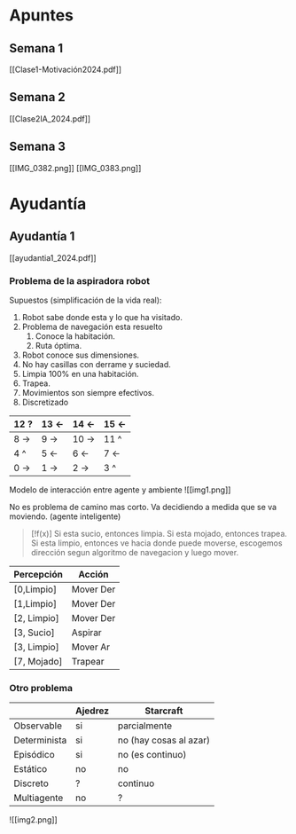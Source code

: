 # Apuntes
## Semana 1
[[Clase1-Motivación2024.pdf]]
## Semana 2
[[Clase2IA_2024.pdf]]
## Semana 3
[[IMG_0382.png]]
[[IMG_0383.png]]
# Ayudantía

## Ayudantía 1
[[ayudantia1_2024.pdf]]
### Problema de la aspiradora robot
Supuestos (simplificación de la vida real):
1. Robot sabe donde esta y lo que ha visitado.
2. Problema de navegación esta resuelto
	1. Conoce la habitación.
	2. Ruta óptima.
3. Robot conoce sus dimensiones.
4. No hay casillas con derrame y suciedad.
5. Limpia 100% en una habitación.
6. Trapea.
7. Movimientos son siempre efectivos.
8. Discretizado

| 12 ? | 13 <- | 14 <- | 15 <- |
| ---- | ----- | ----- | ----- |
| 8 -> | 9 ->  | 10 -> | 11 ^  |
| 4 ^  | 5 <-  | 6 <-  | 7 <-  |
| 0 -> | 1 ->  | 2 ->  | 3 ^   |
Modelo de interacción entre agente y ambiente
![[img1.png]]

No es problema de camino mas corto. Va decidiendo a medida que se va moviendo. (agente inteligente)

> [!f(x)]
> Si esta sucio, entonces limpia.
> Si esta mojado, entonces trapea.
> Si esta limpio, entonces ve hacia donde puede moverse, escogemos dirección segun algoritmo de navegacion y luego mover.

| Percepción  | Acción    |
| ----------- | --------- |
| [0,Limpio]  | Mover Der |
| [1,Limpio]  | Mover Der |
| [2, Limpio] | Mover Der |
| [3, Sucio]  | Aspirar   |
| [3, Limpio] | Mover Ar  |
| [7, Mojado] | Trapear   |
### Otro problema

|              | Ajedrez | Starcraft              |
| ------------ | ------- | ---------------------- |
| Observable   | si      | parcialmente           |
| Determinista | si      | no (hay cosas al azar) |
| Episódico    | si      | no (es continuo)       |
| Estático     | no      | no                     |
| Discreto     | ?       | continuo               |
| Multiagente  | no      | ?                      |
![[img2.png]]